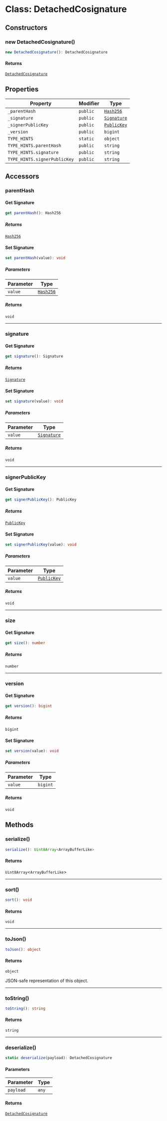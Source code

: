# Class: DetachedCosignature

## Constructors

### new DetachedCosignature()

```ts
new DetachedCosignature(): DetachedCosignature
```

#### Returns

[`DetachedCosignature`](DetachedCosignature.md)

## Properties

| Property | Modifier | Type |
| ------ | ------ | ------ |
| <a id="_parenthash"></a> `_parentHash` | `public` | [`Hash256`](Hash256.md) |
| <a id="_signature"></a> `_signature` | `public` | [`Signature`](Signature.md) |
| <a id="_signerpublickey"></a> `_signerPublicKey` | `public` | [`PublicKey`](PublicKey.md) |
| <a id="_version"></a> `_version` | `public` | `bigint` |
| <a id="type_hints"></a> `TYPE_HINTS` | `static` | `object` |
| `TYPE_HINTS.parentHash` | `public` | `string` |
| `TYPE_HINTS.signature` | `public` | `string` |
| `TYPE_HINTS.signerPublicKey` | `public` | `string` |

## Accessors

### parentHash

#### Get Signature

```ts
get parentHash(): Hash256
```

##### Returns

[`Hash256`](Hash256.md)

#### Set Signature

```ts
set parentHash(value): void
```

##### Parameters

| Parameter | Type |
| ------ | ------ |
| `value` | [`Hash256`](Hash256.md) |

##### Returns

`void`

***

### signature

#### Get Signature

```ts
get signature(): Signature
```

##### Returns

[`Signature`](Signature.md)

#### Set Signature

```ts
set signature(value): void
```

##### Parameters

| Parameter | Type |
| ------ | ------ |
| `value` | [`Signature`](Signature.md) |

##### Returns

`void`

***

### signerPublicKey

#### Get Signature

```ts
get signerPublicKey(): PublicKey
```

##### Returns

[`PublicKey`](PublicKey.md)

#### Set Signature

```ts
set signerPublicKey(value): void
```

##### Parameters

| Parameter | Type |
| ------ | ------ |
| `value` | [`PublicKey`](PublicKey.md) |

##### Returns

`void`

***

### size

#### Get Signature

```ts
get size(): number
```

##### Returns

`number`

***

### version

#### Get Signature

```ts
get version(): bigint
```

##### Returns

`bigint`

#### Set Signature

```ts
set version(value): void
```

##### Parameters

| Parameter | Type |
| ------ | ------ |
| `value` | `bigint` |

##### Returns

`void`

## Methods

### serialize()

```ts
serialize(): Uint8Array<ArrayBufferLike>
```

#### Returns

`Uint8Array`&lt;`ArrayBufferLike`&gt;

***

### sort()

```ts
sort(): void
```

#### Returns

`void`

***

### toJson()

```ts
toJson(): object
```

#### Returns

`object`

JSON-safe representation of this object.

***

### toString()

```ts
toString(): string
```

#### Returns

`string`

***

### deserialize()

```ts
static deserialize(payload): DetachedCosignature
```

#### Parameters

| Parameter | Type |
| ------ | ------ |
| `payload` | `any` |

#### Returns

[`DetachedCosignature`](DetachedCosignature.md)
